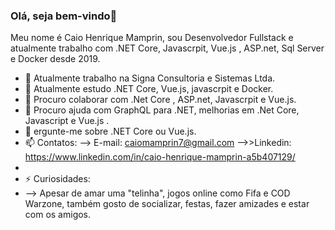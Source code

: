 ### Olá, seja bem-vindo👋

<!--
**caiomamprin/caiomamprin** is a ✨ _special_ ✨ repository because its `README.md` (this file) appears on your GitHub profile. 
-->

Meu nome é Caio Henrique Mamprin, sou Desenvolvedor Fullstack e atualmente trabalho com .NET Core, Javascrpit, Vue.js , ASP.net, Sql Server e Docker desde 2019.

- 🔭 Atualmente trabalho na Signa Consultoria e Sistemas Ltda.
- 🌱 Atualmente estudo .NET Core, Vue.js, javascrpit e Docker.
- 👯 Procuro colaborar com .Net Core , ASP.net, Javascrpit e Vue.js. 
- 🤔 Procuro ajuda com GraphQL para .NET, melhorias em .Net Core, Javascript e Vue.js .
- 💬 ergunte-me sobre .NET Core ou Vue.js.
- 📫 Contatos:
  --> E-mail: caiomamprin7@gmail.com
  -->>Linkedin: https://www.linkedin.com/in/caio-henrique-mamprin-a5b407129/
- 
- ⚡ Curiosidades: 
- --> Apesar de amar uma "telinha", jogos online como Fifa e COD Warzone, também gosto de socializar, festas, fazer amizades e estar com os amigos.


